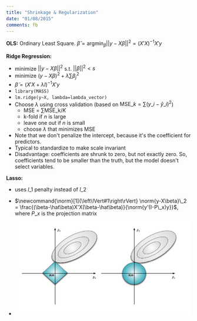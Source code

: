 ```yaml
---
title: "Shrinkage & Regularization"
date: "01/08/2015"
comments: fb
---
```


**OLS:** Ordinary Least Square. $\hat{\beta} = \text{argmin}_\beta ||y-X\beta||^2 = (X'X)^{-1}X'y$

**Ridge Regression:**

- minimize $||y-X\beta||^2$ s.t. $||\beta||^2 \lt s$
- minimize $(y-X\beta)^2 + \lambda\sum \beta_j^2$
- $\tilde{\beta} = (X'X+\lambda I)^{-1}X'y$
- `library(MASS)`
- `lm.ridge(y~X, lambda=lambda_vector)`
- Choose $\lambda$ using cross validation (based on $\text{MSE}\_k = \sum (y\_i-\hat{y}\_i)^2$)
    - MSE = $\sum \text{MSE_k} / K$
    - k-fold if $n$ is large
    - leave one out if $n$ is small
    - choose $\lambda$ that minimizes MSE
- Note that we don't penalize the intercept, because it's the coefficient for predictors.
- Typical to standardize to make scale invariant
- Disadvantage: coefficients are shrunk to zero, but not exactly zero. So, coefficients tend to be smaller than the truth, but the model doesn't select variables.



**Lasso:**

- uses $l\_1$ penalty instead of $l\_2$
- $\newcommand{\norm}[1]{\left\lVert#1\right\rVert} \norm{y-X\beta}\_2 = 
  \frac{(\beta-\hat\beta)X'X(\beta-\hat\beta)}{\norm{y'(I-P\_x)y}}$, where $P\_x$ is the projection matrix
 
- ![Lasso-Ridge](/assets/img/hanlasso.png)
